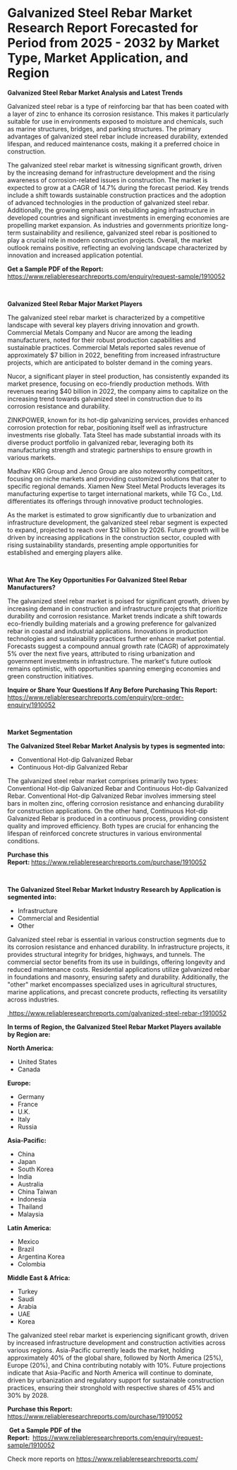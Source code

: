 <p><h1>Galvanized Steel Rebar Market Research Report Forecasted for Period from 2025 -  2032 by Market Type, Market Application, and Region</h1></p><p><strong>Galvanized Steel Rebar Market Analysis and Latest Trends</strong></p>
<p><p>Galvanized steel rebar is a type of reinforcing bar that has been coated with a layer of zinc to enhance its corrosion resistance. This makes it particularly suitable for use in environments exposed to moisture and chemicals, such as marine structures, bridges, and parking structures. The primary advantages of galvanized steel rebar include increased durability, extended lifespan, and reduced maintenance costs, making it a preferred choice in construction.</p><p>The galvanized steel rebar market is witnessing significant growth, driven by the increasing demand for infrastructure development and the rising awareness of corrosion-related issues in construction. The market is expected to grow at a CAGR of 14.7% during the forecast period. Key trends include a shift towards sustainable construction practices and the adoption of advanced technologies in the production of galvanized steel rebar. Additionally, the growing emphasis on rebuilding aging infrastructure in developed countries and significant investments in emerging economies are propelling market expansion. As industries and governments prioritize long-term sustainability and resilience, galvanized steel rebar is positioned to play a crucial role in modern construction projects. Overall, the market outlook remains positive, reflecting an evolving landscape characterized by innovation and increased application potential.</p></p>
<p><strong>Get a Sample PDF of the Report:&nbsp;</strong> <a href="https://www.reliableresearchreports.com/enquiry/request-sample/1910052?utm_campaign=3322&utm_medium=2&utm_source=Github&utm_content=ia&utm_term=01042025&utm_id=galvanized-steel-rebar">https://www.reliableresearchreports.com/enquiry/request-sample/1910052</a></p>
<p>&nbsp;</p>
<p><strong>Galvanized Steel Rebar Major Market Players</strong></p>
<p><p>The galvanized steel rebar market is characterized by a competitive landscape with several key players driving innovation and growth. Commercial Metals Company and Nucor are among the leading manufacturers, noted for their robust production capabilities and sustainable practices. Commercial Metals reported sales revenue of approximately $7 billion in 2022, benefiting from increased infrastructure projects, which are anticipated to bolster demand in the coming years.</p><p>Nucor, a significant player in steel production, has consistently expanded its market presence, focusing on eco-friendly production methods. With revenues nearing $40 billion in 2022, the company aims to capitalize on the increasing trend towards galvanized steel in construction due to its corrosion resistance and durability.</p><p>ZINKPOWER, known for its hot-dip galvanizing services, provides enhanced corrosion protection for rebar, positioning itself well as infrastructure investments rise globally. Tata Steel has made substantial inroads with its diverse product portfolio in galvanized rebar, leveraging both its manufacturing strength and strategic partnerships to ensure growth in various markets.</p><p>Madhav KRG Group and Jenco Group are also noteworthy competitors, focusing on niche markets and providing customized solutions that cater to specific regional demands. Xiamen New Steel Metal Products leverages its manufacturing expertise to target international markets, while TG Co., Ltd. differentiates its offerings through innovative product technologies.</p><p>As the market is estimated to grow significantly due to urbanization and infrastructure development, the galvanized steel rebar segment is expected to expand, projected to reach over $12 billion by 2026. Future growth will be driven by increasing applications in the construction sector, coupled with rising sustainability standards, presenting ample opportunities for established and emerging players alike.</p></p>
<p>&nbsp;</p>
<p><strong>What Are The Key Opportunities For Galvanized Steel Rebar Manufacturers?</strong></p>
<p><p>The galvanized steel rebar market is poised for significant growth, driven by increasing demand in construction and infrastructure projects that prioritize durability and corrosion resistance. Market trends indicate a shift towards eco-friendly building materials and a growing preference for galvanized rebar in coastal and industrial applications. Innovations in production technologies and sustainability practices further enhance market potential. Forecasts suggest a compound annual growth rate (CAGR) of approximately 5% over the next five years, attributed to rising urbanization and government investments in infrastructure. The market's future outlook remains optimistic, with opportunities spanning emerging economies and green construction initiatives.</p></p>
<p><strong>Inquire or Share Your Questions If Any Before Purchasing This Report:</strong> <a href="https://www.reliableresearchreports.com/enquiry/pre-order-enquiry/1910052?utm_campaign=3322&utm_medium=2&utm_source=Github&utm_content=ia&utm_term=01042025&utm_id=galvanized-steel-rebar">https://www.reliableresearchreports.com/enquiry/pre-order-enquiry/1910052</a></p>
<p>&nbsp;</p>
<p><strong>Market Segmentation</strong></p>
<p><strong>The Galvanized Steel Rebar Market Analysis by types is segmented into:</strong></p>
<p><ul><li>Conventional Hot-dip Galvanized Rebar</li><li>Continuous Hot-dip Galvanized Rebar</li></ul></p>
<p><p>The galvanized steel rebar market comprises primarily two types: Conventional Hot-dip Galvanized Rebar and Continuous Hot-dip Galvanized Rebar. Conventional Hot-dip Galvanized Rebar involves immersing steel bars in molten zinc, offering corrosion resistance and enhancing durability for construction applications. On the other hand, Continuous Hot-dip Galvanized Rebar is produced in a continuous process, providing consistent quality and improved efficiency. Both types are crucial for enhancing the lifespan of reinforced concrete structures in various environmental conditions.</p></p>
<p><strong>Purchase this Report:&nbsp;</strong><a href="https://www.reliableresearchreports.com/purchase/1910052?utm_campaign=3322&utm_medium=2&utm_source=Github&utm_content=ia&utm_term=01042025&utm_id=galvanized-steel-rebar">https://www.reliableresearchreports.com/purchase/1910052</a></p>
<p>&nbsp;</p>
<p><strong>The Galvanized Steel Rebar Market Industry Research by Application is segmented into:</strong></p>
<p><ul><li>Infrastructure</li><li>Commercial and Residential</li><li>Other</li></ul></p>
<p><p>Galvanized steel rebar is essential in various construction segments due to its corrosion resistance and enhanced durability. In infrastructure projects, it provides structural integrity for bridges, highways, and tunnels. The commercial sector benefits from its use in buildings, offering longevity and reduced maintenance costs. Residential applications utilize galvanized rebar in foundations and masonry, ensuring safety and durability. Additionally, the "other" market encompasses specialized uses in agricultural structures, marine applications, and precast concrete products, reflecting its versatility across industries.</p></p>
<p><a href="https://www.reliableresearchreports.com/galvanized-steel-rebar-r1910052?utm_campaign=3322&utm_medium=2&utm_source=Github&utm_content=ia&utm_term=01042025&utm_id=galvanized-steel-rebar">&nbsp;https://www.reliableresearchreports.com/galvanized-steel-rebar-r1910052</a></p>
<p><strong>In terms of Region, the Galvanized Steel Rebar Market Players available by Region are:</strong></p>
<p>
    <p> <strong> North America: </strong>
        <ul>
            <li>United States</li>
            <li>Canada</li>
        </ul>
        </p> 
    <p> <strong> Europe: </strong>
        <ul>
            <li>Germany</li>
            <li>France</li>
            <li>U.K.</li>
            <li>Italy</li>
            <li>Russia</li>
        </ul>
        </p> 
    <p> <strong> Asia-Pacific: </strong>
        <ul>
            <li>China</li>
            <li>Japan</li>
            <li>South Korea</li>
            <li>India</li>
            <li>Australia</li>
            <li>China Taiwan</li>
            <li>Indonesia</li>
            <li>Thailand</li>
            <li>Malaysia</li>
        </ul>
        </p> 
    <p> <strong> Latin America: </strong>
        <ul>
            <li>Mexico</li>
            <li>Brazil</li>
            <li>Argentina Korea</li>
            <li>Colombia</li>
        </ul>
        </p> 
    <p> <strong> Middle East & Africa: </strong>
        <ul>
            <li>Turkey</li>
            <li>Saudi</li>
            <li>Arabia</li>
            <li>UAE</li>
            <li>Korea</li>
        </ul>
    </p>
    </p>
<p><p>The galvanized steel rebar market is experiencing significant growth, driven by increased infrastructure development and construction activities across various regions. Asia-Pacific currently leads the market, holding approximately 40% of the global share, followed by North America (25%), Europe (20%), and China contributing notably with 10%. Future projections indicate that Asia-Pacific and North America will continue to dominate, driven by urbanization and regulatory support for sustainable construction practices, ensuring their stronghold with respective shares of 45% and 30% by 2028.</p></p>
<p><strong>Purchase this Report: </strong><a href="https://www.reliableresearchreports.com/purchase/1910052?utm_campaign=3322&utm_medium=2&utm_source=Github&utm_content=ia&utm_term=01042025&utm_id=galvanized-steel-rebar">https://www.reliableresearchreports.com/purchase/1910052</a></p>
<p>&nbsp;<strong>Get a Sample PDF of the Report:&nbsp;&nbsp;</strong><a href="https://www.reliableresearchreports.com/enquiry/request-sample/1910052?utm_campaign=3322&utm_medium=2&utm_source=Github&utm_content=ia&utm_term=01042025&utm_id=galvanized-steel-rebar">https://www.reliableresearchreports.com/enquiry/request-sample/1910052</a></p>
<p><strong></strong></p>
<p>Check more reports on <a href="https://www.reliableresearchreports.com/?utm_campaign=3322&utm_medium=2&utm_source=Github&utm_content=ia&utm_term=01042025&utm_id=galvanized-steel-rebar">https://www.reliableresearchreports.com/</a></p>